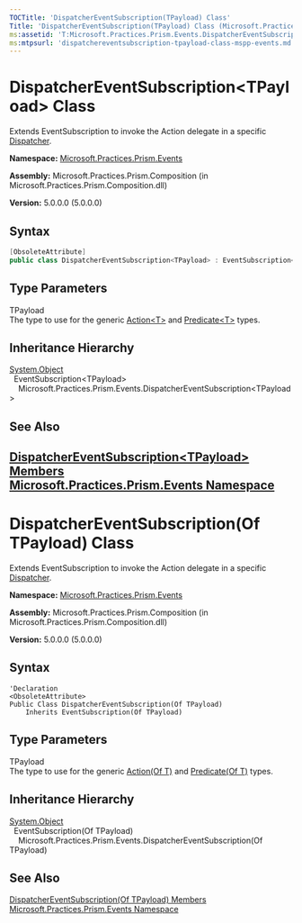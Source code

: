 ```yaml
---
TOCTitle: 'DispatcherEventSubscription(TPayload) Class'
Title: 'DispatcherEventSubscription(TPayload) Class (Microsoft.Practices.Prism.Events)'
ms:assetid: 'T:Microsoft.Practices.Prism.Events.DispatcherEventSubscription\`1'
ms:mtpsurl: 'dispatchereventsubscription-tpayload-class-mspp-events.md'
---
```



# DispatcherEventSubscription&lt;TPayload&gt; Class

Extends EventSubscription to invoke the Action delegate in a specific [Dispatcher](http://msdn.microsoft.com/en-us/library/ms615907).

**Namespace:** [Microsoft.Practices.Prism.Events](/patterns-practices/reference/mspp-events-namespace)

**Assembly:** Microsoft.Practices.Prism.Composition (in Microsoft.Practices.Prism.Composition.dll)

**Version:** 5.0.0.0 (5.0.0.0)

## Syntax
```C#
[ObsoleteAttribute]
public class DispatcherEventSubscription<TPayload> : EventSubscription<TPayload>
```

## Type Parameters


TPayload  
The type to use for the generic [Action&lt;T&gt;](http://msdn.microsoft.com/en-us/library/018hxwa8) and [Predicate&lt;T&gt;](http://msdn.microsoft.com/en-us/library/bfcke1bz) types.

## Inheritance Hierarchy

[System.Object](http://msdn.microsoft.com/en-us/library/e5kfa45b)  
  EventSubscription&lt;TPayload&gt;  
    Microsoft.Practices.Prism.Events.DispatcherEventSubscription&lt;TPayload&gt;

## See Also

[DispatcherEventSubscription&lt;TPayload&gt; Members](/patterns-practices/reference/dispatchereventsubscription-tpayload-members-mspp-events)<br/>
[Microsoft.Practices.Prism.Events Namespace](/patterns-practices/reference/mspp-events-namespace)<br/>
----------------------------

# DispatcherEventSubscription(Of TPayload) Class

Extends EventSubscription to invoke the Action delegate in a specific [Dispatcher](http://msdn.microsoft.com/en-us/library/ms615907).

**Namespace:** [Microsoft.Practices.Prism.Events](/patterns-practices/reference/mspp-events-namespace)

**Assembly:** Microsoft.Practices.Prism.Composition (in Microsoft.Practices.Prism.Composition.dll)

**Version:** 5.0.0.0 (5.0.0.0)

## Syntax

```VB
'Declaration
<ObsoleteAttribute> 
Public Class DispatcherEventSubscription(Of TPayload)
	Inherits EventSubscription(Of TPayload)
```
## Type Parameters


TPayload  
The type to use for the generic [Action(Of T)](http://msdn.microsoft.com/en-us/library/018hxwa8) and [Predicate(Of T)](http://msdn.microsoft.com/en-us/library/bfcke1bz) types.

## Inheritance Hierarchy

[System.Object](http://msdn.microsoft.com/en-us/library/e5kfa45b)  
  EventSubscription(Of TPayload)  
    Microsoft.Practices.Prism.Events.DispatcherEventSubscription(Of TPayload)

## See Also

[DispatcherEventSubscription(Of TPayload) Members](/patterns-practices/reference/dispatchereventsubscription-tpayload-members-mspp-events)<br/>
[Microsoft.Practices.Prism.Events Namespace](/patterns-practices/reference/mspp-events-namespace)<br/>